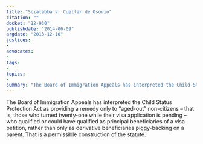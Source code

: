 ```yaml
---
title: "Scialabba v. Cuellar de Osorio"
citation: ""
docket: "12-930"
publishdate: "2014-06-09"
argdate: "2013-12-10"
justices:
- 
advocates:
- 
tags:
- 
topics:
- 
summary: "The Board of Immigration Appeals has interpreted the Child Status Protection Act as providing a remedy only to “aged-out” non-citizens – that is, those who turned twenty-one while their visa application is pending – who qualified or could have qualified as principal beneficiaries of a visa petition, rather than only as derivative beneficiaries piggy-backing on a parent. That is a permissible construction of the statute."
---
```

The Board of Immigration Appeals has interpreted the Child Status Protection Act as providing a remedy only to “aged-out” non-citizens – that is, those who turned twenty-one while their visa application is pending – who qualified or could have qualified as principal beneficiaries of a visa petition, rather than only as derivative beneficiaries piggy-backing on a parent. That is a permissible construction of the statute.

